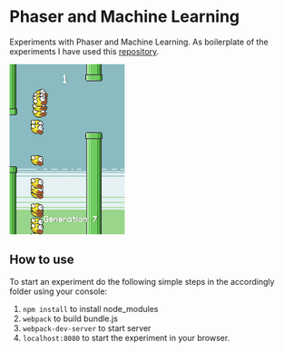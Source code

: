 # Phaser and Machine Learning
Experiments with Phaser and Machine Learning.
As boilerplate of the experiments I have used this [repository](https://github.com/digitsensitive/phaser-ts-webpack-boilerplate).

![Flappy Bird Remake](/experiments/flappy-bird/assets/github/flappy-bird-screen1-small.png)

## How to use
To start an experiment do the following simple steps in the accordingly folder using your console:

1. `npm install` to install node_modules
2. `webpack` to build bundle.js
3. `webpack-dev-server` to start server
4. `localhost:8080` to start the experiment in your browser.
